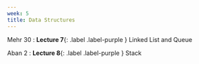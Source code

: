 ```yaml
---
week: 5
title: Data Structures
---
```


Mehr 30
: **Lecture 7**{: .label .label-purple } Linked List and Queue

Aban 2
: **Lecture 8**{: .label .label-purple } Stack